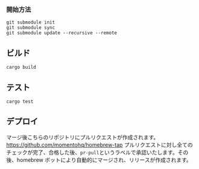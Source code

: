 ### 開始方法

```
git submodule init
git submodule sync
git submodule update --recursive --remote
```

## ビルド

```
cargo build
```

## テスト

```
cargo test
```

## デプロイ

マージ後こちらのリポジトリにプルリクエストが作成されます。https://github.com/momentohq/homebrew-tap
プルリクエストに対し全てのチェックが完了、合格した後、`pr-pull`というラベルで承認いたします。その後、homebrew ボットにより自動的にマージされ、リリースが作成されます。
